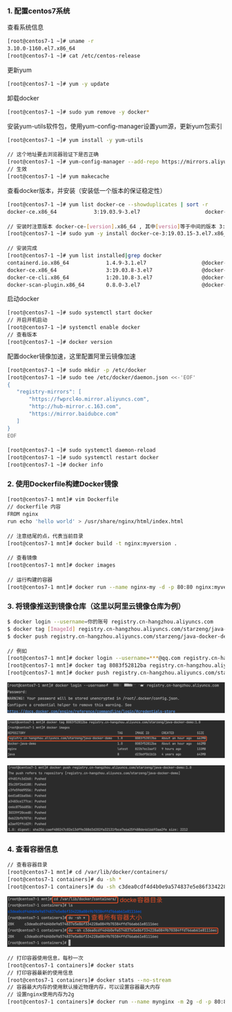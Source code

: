### 1. 配置centos7系统

查看系统信息

```bash
[root@centos7-1 ~]# uname -r
3.10.0-1160.el7.x86_64
[root@centos7-1 ~]# cat /etc/centos-release
```

更新yum

```bash
[root@centos7-1 ~]# yum -y update
```

卸载docker

```bash
[root@centos7-1 ~]# sudo yum remove -y docker*
```

安装yum-utils软件包，使用yum-config-manager设置yum源，更新yum包索引

```bash
[root@centos7-1 ~]# yum install -y yum-utils
  
// 这个地址要去浏览器验证下是否正确
[root@centos7-1 ~]# yum-config-manager --add-repo https://mirrors.aliyun.com/docker-ce/linux/centos/docker-ce.repo
// 生效
[root@centos7-1 ~]# yum makecache
```

查看docker版本，并安装（安装低一个版本的保证稳定性）

```bash
[root@centos7-1 ~]# yum list docker-ce --showduplicates | sort -r
docker-ce.x86_64            3:19.03.9-3.el7                     docker-ce-stable

// 安装时注意版本 docker-ce-[version].x86_64 , 其中[versio]等于中间的版本 3:19.03.9-3.el7后面跟上 .x86_64 其中的x小写
[root@centos7-1 ~]# sudo yum -y install docker-ce-3:19.03.15-3.el7.x86_64
  
// 安装完成
[root@centos7-1 ~]# yum list installed|grep docker
containerd.io.x86_64            1.4.9-3.1.el7                  @docker-ce-stable
docker-ce.x86_64                3:19.03.8-3.el7                @docker-ce-stable
docker-ce-cli.x86_64            1:20.10.8-3.el7                @docker-ce-stable
docker-scan-plugin.x86_64       0.8.0-3.el7                    @docker-ce-stable
```

启动docker

```bash
[root@centos7-1 ~]# sudo systemctl start docker
// 开启开机启动
[root@centos7-1 ~]# systemctl enable docker
// 查看版本
[root@centos7-1 ~]# docker version
```

配置docker镜像加速，这里配置阿里云镜像加速

````bash
[root@centos7-1 ~]# sudo mkdir -p /etc/docker
[root@centos7-1 ~]# sudo tee /etc/docker/daemon.json <<-'EOF'
{
   "registry-mirrors": [
       "https://fwprcl4o.mirror.aliyuncs.com",
       "http://hub-mirror.c.163.com",
       "https://mirror.baidubce.com"
   ]
}
EOF

[root@centos7-1 ~]# sudo systemctl daemon-reload
[root@centos7-1 ~]# sudo systemctl restart docker
[root@centos7-1 ~]# docker info 
````



### 2. 使用Dockerfile构建Docker镜像

```bash 
[root@centos7-1 mnt]# vim Dockerfile 
// dockerfile 内容
FROM nginx
run echo 'hello world' > /usr/share/nginx/html/index.html

// 注意结尾的点，代表当前目录
[root@centos7-1 mnt]# docker build -t nginx:myversion .

// 查看镜像
[root@centos7-1 mnt]# docker images

// 运行构建的容器
[root@centos7-1 mnt]# docker run --name nginx-my -d -p 80:80 nginx:myversion
```



### 3. 将镜像推送到镜像仓库（这里以阿里云镜像仓库为例）

```bash
$ docker login --username=你的账号 registry.cn-hangzhou.aliyuncs.com
$ docker tag [ImageId] registry.cn-hangzhou.aliyuncs.com/starzeng/java-docker-demo:[镜像版本号]
$ docker push registry.cn-hangzhou.aliyuncs.com/starzeng/java-docker-demo:[镜像版本号]

// 例如
[root@centos7-1 mnt]# docker login --username=***@qq.com registry.cn-hangzhou.aliyuncs.com
[root@centos7-1 mnt]# docker tag 8083f52812ba registry.cn-hangzhou.aliyuncs.com/starzeng/java-docker-demo:1.0
[root@centos7-1 mnt]# docker push registry.cn-hangzhou.aliyuncs.com/starzeng/java-docker-demo:1.0
```

![image-20210904095755183](./images/image-20210904095755183.png)

![image-20210904095643477](./images/image-20210904095643477.png)

![image-20210904095712389](./images/image-20210904095712389.png)



### 4. 查看容器信息

```bash 
// 查看容器目录
[root@centos7-1 mnt]# cd /var/lib/docker/containers/
[root@centos7-1 containers]# du -sh *
[root@centos7-1 containers]# du -sh c3dea0cdf4d4b0e9a574837e5e86f334228a0849b70384ffd766ab61e81116ec
```

![image-20210904100151108](./images/image-20210904100151108.png)

```bash
// 打印容器使用信息，每秒一次
[root@centos7-1 containers]# docker stats
// 打印容器最新的使用信息
[root@centos7-1 containers]# docker stats --no-stream
// 容器最大内存的使用默认接近物理内存，可以设置容器最大内存
// 设置nginx使用内存为2g
[root@centos7-1 containers]# docker run --name mynginx -m 2g -d -p 80:80 nginx
```

